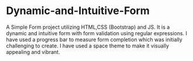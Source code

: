 # Dynamic-and-Intuitive-Form
A Simple Form project utilizing HTML,CSS (Bootstrap) and JS.
It is a dynamic and intuitive form with form validation using regular expressions.
I have used a progress bar to measure form completion  which was initially challenging to create.
I have used a space theme to make it visually appealing and vibrant.
